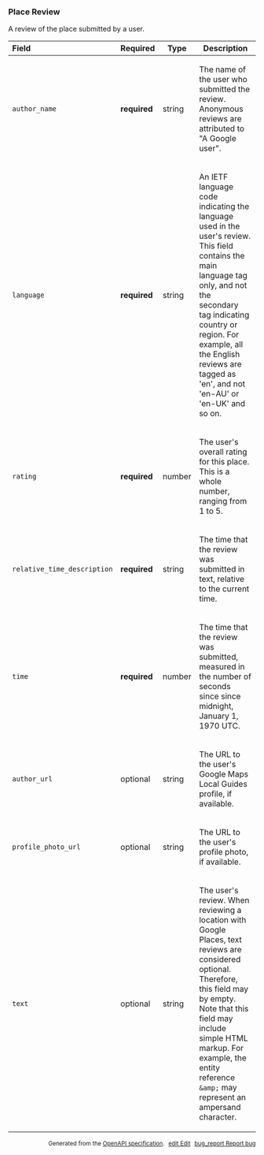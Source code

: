 <!--- This is a generated file, do not edit! -->
<!--- [START maps_http_schema_placereview] -->
<h3 class="schema-object" id="PlaceReview">Place Review</h3>

A review of the place submitted by a user.

| Field                       | Required     | Type   | Description                                                                                                                                                                                                                                                                                                                                           |
| :-------------------------- | ------------ | ------ | ----------------------------------------------------------------------------------------------------------------------------------------------------------------------------------------------------------------------------------------------------------------------------------------------------------------------------------------------------- |
| `author_name`               | **required** | string | <div class="nonref-property-description"><p>The name of the user who submitted the review. Anonymous reviews are attributed to "A Google user".</p></div>                                                                                                                                                                                             |
| `language`                  | **required** | string | <div class="nonref-property-description"><p>An IETF language code indicating the language used in the user's review. This field contains the main language tag only, and not the secondary tag indicating country or region. For example, all the English reviews are tagged as 'en', and not 'en-AU' or 'en-UK' and so on.</p></div>                 |
| `rating`                    | **required** | number | <div class="nonref-property-description"><p>The user's overall rating for this place. This is a whole number, ranging from 1 to 5.</p></div>                                                                                                                                                                                                          |
| `relative_time_description` | **required** | string | <div class="nonref-property-description"><p>The time that the review was submitted in text, relative to the current time.</p></div>                                                                                                                                                                                                                   |
| `time`                      | **required** | number | <div class="nonref-property-description"><p>The time that the review was submitted, measured in the number of seconds since since midnight, January 1, 1970 UTC.</p></div>                                                                                                                                                                            |
| `author_url`                | optional     | string | <div class="nonref-property-description"><p>The URL to the user's Google Maps Local Guides profile, if available.</p></div>                                                                                                                                                                                                                           |
| `profile_photo_url`         | optional     | string | <div class="nonref-property-description"><p>The URL to the user's profile photo, if available.</p></div>                                                                                                                                                                                                                                              |
| `text`                      | optional     | string | <div class="nonref-property-description"><p>The user's review. When reviewing a location with Google Places, text reviews are considered optional. Therefore, this field may by empty. Note that this field may include simple HTML markup. For example, the entity reference <code>&#x26;amp;</code> may represent an ampersand character.</p></div> |

<p style="text-align: right; font-size: smaller;">Generated from the <a class="gc-analytics-event" data-category="GMP" data-label="openapi-github" href="https://github.com/googlemaps/openapi-specification" title="Google Maps Platform OpenAPI Specification" class="external">OpenAPI specification</a>.
<a class="gc-analytics-event" data-category="GMP" data-label="openapi-github" style="margin-left: 5px;" href="https://github.com/googlemaps/openapi-specification/blob/main/specification/schema" title="Edit on GitHub"><span class="material-icons">edit</span> Edit</a>
<a class="gc-analytics-event" data-category="GMP" data-label="openapi-github" style="margin-left: 5px;" href="https://github.com/googlemaps/openapi-specification/issues/new?assignees=&labels=type%3A+bug%2C+triage+me&template=bug_report.md&title=[schema] Bug - PlaceReview" title="File bug for schema on GitHub"><span class="material-icons">bug_report</span> Report bug</a>
</p>

<!--- [END maps_http_schema_placereview] -->
